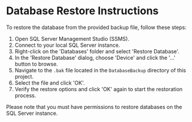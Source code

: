 # Database Restore Instructions

To restore the database from the provided backup file, follow these steps:

1. Open SQL Server Management Studio (SSMS).
2. Connect to your local SQL Server instance.
3. Right-click on the 'Databases' folder and select 'Restore Database'.
4. In the 'Restore Database' dialog, choose 'Device' and click the '...' button to browse.
5. Navigate to the `.bak` file located in the `DatabaseBackup` directory of this project.
6. Select the file and click 'OK'.
7. Verify the restore options and click 'OK' again to start the restoration process.

Please note that you must have permissions to restore databases on the SQL Server instance.
